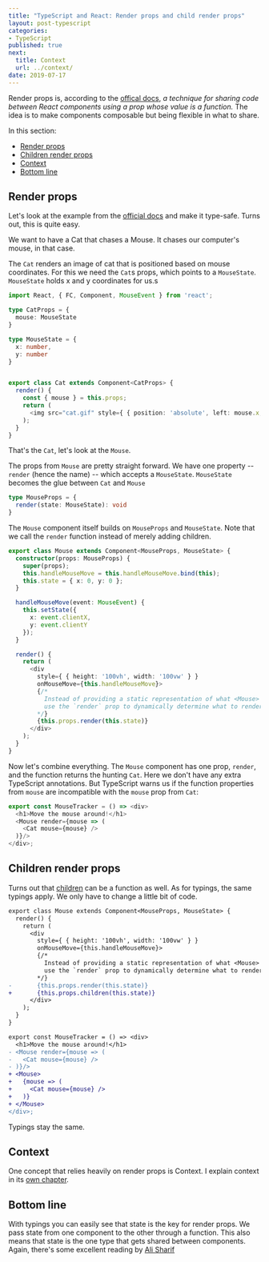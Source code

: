 ```yaml
---
title: "TypeScript and React: Render props and child render props"
layout: post-typescript
categories:
- TypeScript
published: true
next:
  title: Context
  url: ../context/
date: 2019-07-17
---
```


Render props is, according to the [offical docs](https://reactjs.org/docs/render-props.html), *a technique for sharing code between React components using a prop whose value is a function.*  The idea is to make components composable but being flexible in what to share.

In this section:
- [Render props](#render-props)
- [Children render props](#children-render-props)
- [Context](#context)
- [Bottom line](#bottom-line)

## Render props

Let's look at the example from the [official docs](https://reactjs.org/docs/render-props.html) and make it type-safe. 
Turns out, this is quite easy.

We want to have a Cat that chases a Mouse. It chases our computer's mouse, in that case. 

The `Cat` renders an image of cat that is positioned based on mouse coordinates. For this we
need the `Cat`s props, which points to a `MouseState`. `MouseState` holds x and y coordinates for us.s

```typescript
import React, { FC, Component, MouseEvent } from 'react';

type CatProps = {
  mouse: MouseState
}

type MouseState = {
  x: number,
  y: number
}


export class Cat extends Component<CatProps> {
  render() {
    const { mouse } = this.props;
    return (
      <img src="cat.gif" style={ { position: 'absolute', left: mouse.x, top: mouse.y } } />
    );
  }
}
```

That's the `Cat`, let's look at the `Mouse`.

The props from `Mouse` are pretty straight forward. We have one property -- `render` (hence the name)
-- which accepts a `MouseState`. `MouseState` becomes the glue between `Cat` and `Mouse`


```typescript
type MouseProps = {
  render(state: MouseState): void
}
```

The `Mouse` component itself builds on `MouseProps` and `MouseState`. Note that we call 
the `render` function instead of merely adding children.

```typescript
export class Mouse extends Component<MouseProps, MouseState> {
  constructor(props: MouseProps) {
    super(props);
    this.handleMouseMove = this.handleMouseMove.bind(this);
    this.state = { x: 0, y: 0 };
  }

  handleMouseMove(event: MouseEvent) {
    this.setState({
      x: event.clientX,
      y: event.clientY
    });
  }

  render() {
    return (
      <div 
        style={ { height: '100vh', width: '100vw' } }
        onMouseMove={this.handleMouseMove}>
        {/*
          Instead of providing a static representation of what <Mouse> renders,
          use the `render` prop to dynamically determine what to render.
        */}
        {this.props.render(this.state)}
      </div>
    );
  }
}
```

Now let's combine everything. The `Mouse` component has one prop, `render`, 
and the function returns the hunting `Cat`. Here we don't have any extra
TypeScript annotations. But TypeScript warns us if the function properties from
`mouse` are incompatible with the `mouse` prop from `Cat`:

```typescript
export const MouseTracker = () => <div>
  <h1>Move the mouse around!</h1>
  <Mouse render={mouse => (
    <Cat mouse={mouse} />
  )}/>
</div>;
```

## Children render props

Turns out that [children](../children) can be a function as well. As for typings, the same
typings apply. We only have to change a little bit of code.

```diff
export class Mouse extends Component<MouseProps, MouseState> {
  render() {
    return (
      <div 
        style={ { height: '100vh', width: '100vw' } }
        onMouseMove={this.handleMouseMove}>
        {/*
          Instead of providing a static representation of what <Mouse> renders,
          use the `render` prop to dynamically determine what to render.
        */}
-       {this.props.render(this.state)}
+       {this.props.children(this.state)}
      </div>
    );
  }
}

export const MouseTracker = () => <div>
  <h1>Move the mouse around!</h1>
- <Mouse render={mouse => (
-   <Cat mouse={mouse} />
- )}/>
+ <Mouse>
+   {mouse => (
+     <Cat mouse={mouse} />
+   )}
+ </Mouse>
</div>;
```

Typings stay the same.

## Context

One concept that relies heavily on render props is Context. I explain context in its
[own chapter](../context).

## Bottom line

With typings you can easily see that state is the key for render props. We pass state from
one component to the other through a function. This also means that state is the one type
that gets shared between components. Again, there's some excellent reading by [Ali Sharif](https://dev.to/busypeoples/notes-on-typescript-render-props-1f3p)
